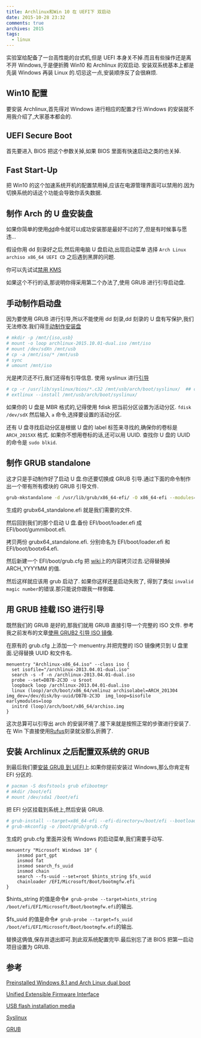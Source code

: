 ```yaml
---
title: Archlinux和Win 10 在 UEFI下 双启动
date: 2015-10-28 23:32
comments: true
archives: 2015
tags:
  - linux
---
```


实验室给配备了一台高性能的台式机,但是 UEFI 本身关不掉.而且有些操作还是离不开 Windows,于是便折腾 Win10 和 Archlinux 的双启动.
安装双系统基本上都是先装 Windows 再装 Linux 的.切忌这一点,安装顺序反了会很麻烦.

## Win10 配置

要安装 Archlinux,首先得对 Windows 进行相应的配置才行.Windows 的安装就不用我介绍了,大家基本都会的.

## UEFI Secure Boot

首先要进入 BIOS 把这个参数关掉,如果 BIOS 里面有快速启动之类的也关掉.

## Fast Start-Up

把 Win10 的这个加速系统开机的配置禁用掉,应该在电源管理界面可以禁用的.因为切换系统的话这个功能会导致你丢失数据.

## 制作 Arch 的 U 盘安装盘

如果你简单的使用[dd](https://wiki.archlinux.org/index.php/USB_flash_installation_media#In_GNU.2FLinux)命令就可以成功安装那是最好不过的了,但是有时候事与愿违...

假设你用 dd 刻录好之后,然后用电脑 U 盘启动,出现启动菜单 选择 `Arch Linux archiso x86_64 UEFI CD` 之后遇到黑屏的问题.

你可以先试试[禁用 KMS](https://wiki.archlinux.org/index.php/Unified_Extensible_Firmware_Interface#USB_media_gets_struck_with_black_screen)

如果这个不行的话,那说明你得采用第二个办法了,使用 GRUB 进行引导启动盘.

## 手动制作启动盘

因为要使用 GRUB 进行引导,所以不能使用 dd 刻录,dd 刻录的 U 盘有写保护,我们无法修改.我们得[手动制作安装盘](https://wiki.archlinux.org/index.php/USB_flash_installation_media#Using_manual_formatting)

```bash
# mkdir -p /mnt/{iso,usb}
# mount -o loop archlinux-2015.10.01-dual.iso /mnt/iso
# mount /dev/sdXn /mnt/usb
# cp -a /mnt/iso/* /mnt/usb
# sync
# umount /mnt/iso
```

光是拷贝还不行,我们还得有引导信息. 使用 syslinux 进行[引导](https://wiki.archlinux.org/index.php/Syslinux#Manual_install)

```bash
# cp -r /usr/lib/syslinux/bios/*.c32 /mnt/usb/arch/boot/syslinux/  ## copy ALL the *.c32 files from /usr/lib/syslinux/bios/, DO NOT SYMLINK
# extlinux --install /mnt/usb/arch/boot/syslinux/
```

如果你的 U 盘是 MBR 格式的,记得使用 fdisk 把当前分区设置为活动分区. `fdisk /dev/sdX` 然后输入 `a` 命令,选择要设置的活动分区.

还有 U 盘寻找启动分区是根据 U 盘的 label 标签来寻找的,确保你的卷标是 `ARCH_2015XX` 格式. 如果你不想用卷标的话,还可以用 UUID.
查找你 U 盘的 UUID 的命令是 `sudo blkid`.

## 制作 GRUB standalone

这才只是手动制作好了启动 U 盘.你还要切换成 GRUB 引导.通过下面的命令制作出一个带有所有模块的 GRUB 引导文件.

```bash
grub-mkstandalone -d /usr/lib/grub/x86_64-efi/ -O x86_64-efi --modules="part_gpt part_msdos" --fonts="unicode" --locales="en@quot" --themes="" -o "/tmp/grubx64_standalone.efi"
```

生成的 grubx64_standalone.efi 就是我们需要的文件.

然后回到我们的那个启动 U 盘.备份 EFI/boot/loader.efi 成 EFI/boot/gummiboot.efi.

拷贝两份 grubx64_standalone.efi. 分别命名为 EFI/boot/loader.efi 和 EFI/boot/bootx64.efi.

然后新建一个 EFI/boot/grub.cfg 把 [wiki](https://wiki.archlinux.org/index.php/Unified_Extensible_Firmware_Interface#USB_media_gets_struck_with_black_screen)上的内容拷贝过去.记得替换掉 ARCH_YYYYMM 的值.

然后这样就应该用 grub 启动了. 如果你这样还是启动失败了, 得到了类似 `invalid magic number`的错误.那只能说你跟我一样倒霉.

## 用 GRUB 挂载 ISO 进行引导

既然我们的 GRUB 是好的,那我们就用 GRUB 直接引导一个完整的 ISO 文件. 参考我之前发布的文章[使用 GRUB2 引导 ISO 镜像](https://blog.icehoney.me/posts/2013-04-25-grub2-boot-from-iso).

在原有的 grub.cfg 上添加一个 menuentry.并把完整的 ISO 镜像拷贝到 U 盘里面.记得替换 UUID 和文件名.

```
menuentry "Archlinux-x86_64.iso" --class iso {
  set isofile="/archlinux-2013.04.01-dual.iso"
  search -s -f -n /archlinux-2013.04.01-dual.iso
  probe --set=DB7B-2C3D -u $root
  loopback loop /archlinux-2013.04.01-dual.iso
  linux (loop)/arch/boot/x86_64/vmlinuz archisolabel=ARCH_201304 img_dev=/dev/disk/by-uuid/DB7B-2C3D  img_loop=$isofile earlymodules=loop
  initrd (loop)/arch/boot/x86_64/archiso.img
}
```

这次总算可以引导出 arch 的安装环境了.接下来就是按照正常的步骤进行安装了. 在 Win 下直接使用[Rufus](https://github.com/pbatard/rufus)刻录就没那么折腾了.

## 安装 Archlinux 之后配置双系统的 GRUB

到最后我们要[安装 GRUB 到 UEFI](https://wiki.archlinux.org/index.php/GRUB#UEFI_systems)上.如果你提前安装过 Windows,那么你肯定有 EFI 分区的.

```bash
# pacman -S dosfstools grub efibootmgr
# mkdir /boot/efi
# mount /dev/sda1 /boot/efi
```

把 EFI 分区挂载到系统上,然后安装 GRUB.

```bash
# grub-install --target=x86_64-efi --efi-directory=/boot/efi --bootloader-id=grub --recheck
# grub-mkconfig -o /boot/grub/grub.cfg
```

生成的 grub.cfg 里面并没有 Windows 的启动菜单,我们需要手动写.

```
menuentry "Microsoft Windows 10" {
    insmod part_gpt
    insmod fat
    insmod search_fs_uuid
    insmod chain
    search --fs-uuid --set=root $hints_string $fs_uuid
    chainloader /EFI/Microsoft/Boot/bootmgfw.efi
}
```

\$hints_string 的值是命令`# grub-probe --target=hints_string /boot/efi/EFI/Microsoft/Boot/bootmgfw.efi`的输出.

\$fs_uuid 的值是命令`# grub-probe --target=fs_uuid /boot/efi/EFI/Microsoft/Boot/bootmgfw.efi`的输出.

替换这俩值,保存并退出即可.到此双系统配置完毕.最后别忘了进 BIOS 把第一启动项目设置为 GRUB.

## 参考

[Preinstalled Windows 8.1 and Arch Linux dual boot](https://gist.github.com/miguelfrde/5dde43aa08b076106b9e)

[Unified Extensible Firmware Interface](https://wiki.archlinux.org/index.php/Unified_Extensible_Firmware_Interface#USB_media_gets_struck_with_black_screen)

[USB flash installation media](https://wiki.archlinux.org/index.php/USB_flash_installation_media#Using_manual_formatting)

[Syslinux](https://wiki.archlinux.org/index.php/Syslinux#Manual_install)

[GRUB](https://wiki.archlinux.org/index.php/GRUB#UEFI_systems)
